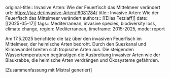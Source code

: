 original-title:: Invasive Arten: Wie der Feuerfisch das Mittelmeer verändert
url:: https://taz.de/Invasive-Arten/!6081784/
title:: Invasive Arten: Wie der Feuerfisch das Mittelmeer verändert
authors:: [[Elias Tetzlaff]]
date:: [[2025-05-17]]
tags:: Mediterranean, invasive species, biodiversity loss, climate change, region: Mediterranean, timeframe: 2015-2025, mode: report

Am 17.5.2025 berichtete die taz über den invasiven Feuerfisch im Mittelmeer, der heimische Arten bedroht. Durch den Suezkanal und Klimawandel breiten sich tropische Arten aus. Die steigenden Wassertemperaturen begünstigen die Ausbreitung invasiver Arten wie der Blaukrabbe, die heimische Arten verdrängen und Ökosysteme gefährden.

[Zusammenfassung mit Mistral generiert]
